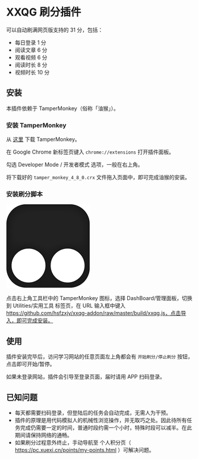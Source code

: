 # XXQG 刷分插件

可以自动刷满网页版支持的 31 分，包括：

 + 每日登录 1 分
 + 阅读文章 6 分
 + 观看视频 6 分
 + 阅读时长 8 分
 + 视频时长 10 分

## 安装

本插件依赖于 TamperMonkey（俗称「油猴」）。

### 安装 TamperMonkey

从 [这里](https://github.com/hsfzxjy/xxqg-addon/raw/master/build/tamper_monkey_4_8_0.crx) 下载 TamperMonkey。

在 Google Chrome 新标签页键入 `chrome://extensions` 打开插件面板。

勾选 Developer Mode / 开发者模式 选项，一般在右上角。

将下载好的 `tamper_monkey_4_8_0.crx` 文件拖入页面中，即可完成油猴的安装。

### 安装刷分脚本

![](./tm-logo.png)

点击右上角工具栏中的 TamperMonkey 图标，选择 DashBoard/管理面板，切换到 Utilities/实用工具 标签页，在 URL 输入框中键入 https://github.com/hsfzxjy/xxqg-addon/raw/master/build/xxqg.js，点击导入，即可完成安装。

## 使用

插件安装完毕后，访问学习网站的任意页面左上角都会有 `开始刷分/停止刷分` 按钮，点击即可开始/暂停。

如果未登录网站，插件会引导至登录页面，届时请用 APP 扫码登录。

## 已知问题

 + 每天都需要扫码登录，但登陆后的任务会自动完成，无需人为干预。
 + 插件的原理是用代码模拟人的机械性浏览操作，并无取巧之处。因此待所有任务完成仍需要一定的时间，普通时段约需一个小时，特殊时段可以减半。在此期间请保持网络的通畅。
 + 如果刷分过程意外终止，手动导航至 个人积分页（ https://pc.xuexi.cn/points/my-points.html ）可解决问题。